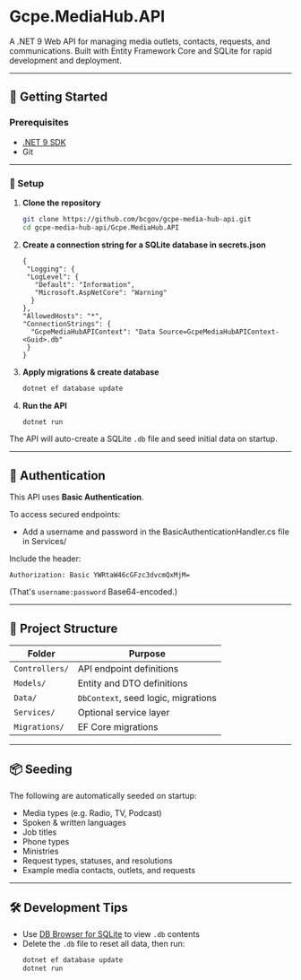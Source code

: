 # Gcpe.MediaHub.API

A .NET 9 Web API for managing media outlets, contacts, requests, and communications. Built with Entity Framework Core and SQLite for rapid development and deployment.

---

## 🚀 Getting Started

### Prerequisites

- [.NET 9 SDK](https://dotnet.microsoft.com/en-us/download)
- Git

---

### 🔧 Setup

1. **Clone the repository**
   ```bash
   git clone https://github.com/bcgov/gcpe-media-hub-api.git
   cd gcpe-media-hub-api/Gcpe.MediaHub.API
   ```
2. **Create a connection string for a SQLite database in secrets.json**
   ```
   {
    "Logging": {
    "LogLevel": {
      "Default": "Information",
      "Microsoft.AspNetCore": "Warning"
     }
   },
   "AllowedHosts": "*",
   "ConnectionStrings": {
     "GcpeMediaHubAPIContext": "Data Source=GcpeMediaHubAPIContext-<Guid>.db"
    }
   } 
   ```

3. **Apply migrations & create database**
   ```bash
   dotnet ef database update
   ```

4. **Run the API**
   ```bash
   dotnet run
   ```

The API will auto-create a SQLite `.db` file and seed initial data on startup.

---

## 🔐 Authentication

This API uses **Basic Authentication**.

To access secured endpoints:

- Add a username and password in the BasicAuthenticationHandler.cs file in Services/

Include the header:
```http
Authorization: Basic YWRtaW46cGFzc3dvcmQxMjM=
```
(That's `username:password` Base64-encoded.)

---

## 📁 Project Structure

| Folder         | Purpose                               |
|----------------|----------------------------------------|
| `Controllers/` | API endpoint definitions               |
| `Models/`      | Entity and DTO definitions             |
| `Data/`        | `DbContext`, seed logic, migrations    |
| `Services/`    | Optional service layer                 |
| `Migrations/`  | EF Core migrations                     |

---

## 📦 Seeding

The following are automatically seeded on startup:

- Media types (e.g. Radio, TV, Podcast)
- Spoken & written languages
- Job titles
- Phone types
- Ministries
- Request types, statuses, and resolutions
- Example media contacts, outlets, and requests

---

## 🛠 Development Tips

- Use [DB Browser for SQLite](https://sqlitebrowser.org/) to view `.db` contents
- Delete the `.db` file to reset all data, then run:
  ```bash
  dotnet ef database update
  dotnet run
  ```
